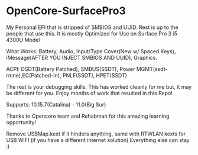 # OpenCore-SurfacePro3
My Personal EFI that is stripped of SMBIOS and UUID. Rest is up to the people that use this. 
It is mostly Optimized for Use on Surface Pro 3 i5 4300U Model

What Works: Battery, Audio, Input/Type Cover(New w/ Spaced Keys), iMessage(AFTER YOU INJECT SMBIOS AND UUID), Graphics.

ACPI: DSDT(Battery Patched), SMBUS(SSDT), Power MGMT(ssdt-rmne),EC(Patched-In), PNLF(SSDT), HPET(SSDT)

The rest is your debugging skills. This has worked cleanly for me but, it may be different for you. Enjoy months of work that resulted in this Repo!

Supports: 10.15.7(Catalina) - 11.0(Big Sur)

Thanks to Opencore team and Rehabman for this amazing learning opportunity!

Remove USBMap.kext if it hinders anything, same with RTWLAN kexts for USB WIFI (if you have a different internet solution) Everything else can stay :)
